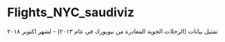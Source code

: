 # Flights_NYC_saudiviz
 تمثيل بيانات (الرحلات الجوية المغادرة من نيويورك في عام ٢٠١٣) - لشهر اكتوبر ٢٠١٨
